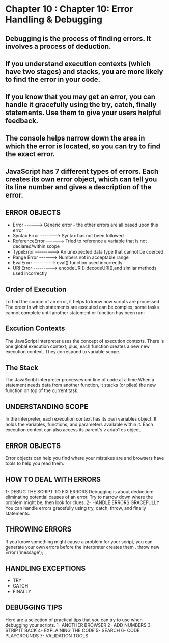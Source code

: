 # **Chapter 10 : Chapter 10: Error Handling & Debugging**
## Debugging is the process of finding errors. It involves a process of deduction.
## If you understand execution contexts (which have two stages) and stacks, you are more likely to find the error in your code.
## If you know that you may get an error, you can handle it gracefully using the try, catch, finally statements. Use them to give your users helpful feedback.
## The console helps narrow down the area in which the error is located, so you can try to find the exact error.
## JavaScript has 7 different types of errors. Each creates its own error object, which can tell you its line number and gives a description of the error.
## **ERROR OBJECTS**
- Error ------>	Generic error - the other errors are all based upon this error
- Syntax Error	------->  Syntax has not been followed
- ReferenceError ------>	Tried to reference a variable that is not declared/within scope
- TypeError --------->	An unexpected data type that cannot be coerced
- Range Error ------>	Numbers not in acceptable range
- EvalErorr	--------> eval() function used incorrectly
- URI Error --------->	encodeURI().decodeURI(),and similar methods used incorrectly

## Order of Execution
To find the source of an error, it helps to know how scripts are processed. The order in which statements are executed can be complex; some tasks cannot complete until another statement or function has been run:
## Excution Contexts
The JavaScript interpreter uses the concept of execution contexts. There is one global execution context; plus, each function creates a new new execution context. They correspond to variable scope.
## The Stack
The JavaScribt interpreter processes onr line of code at a time.When a statement needs data from another function, it stacks (or piles) the new function on top of the current task.
## UNDERSTANDING SCOPE
In the interpreter, each execution context has its own variables object. It holds the variables, functions, and parameters available within it. Each execution context can also access its parent's v ariab1 es object.
## ERROR OBJECTS
Error objects can help you find where your mistakes are and browsers have tools to help you read them.
## **HOW TO DEAL WITH ERRORS** 
1- DEBUG THE SCRIPT TO FIX ERRORS Debugging is about deduction: eliminating potential causes of an error. Try to narrow down where the problem might be, then look for clues.
2- HANDLE ERRORS GRACEFULLY You can handle errors gracefully using try, catch, throw, and finally statements.

## **THROWING ERRORS**
If you know something might cause a problem for your script, you can generate your own errors before the interpreter creates them . throw new Error ('message');

## **HANDLING EXCEPTIONS**
- TRY
- CATCH 
- FINALLY 
## **DEBUGGING TIPS**
Here are a selection of practical tips that you can try to use when debugging your scripts. 
1- ANOTHER BROWSER 
2- ADD NUMBERS
3- STRIP IT BACK 
4- EXPLAINING THE CODE 
5- SEARCH 
6- CODE PLAYGROUNDS
7- VALIDATION TOOLS
